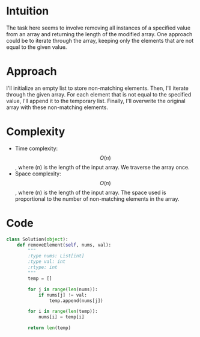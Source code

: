 # Intuition
The task here seems to involve removing all instances of a specified value from an array and returning the length of the modified array. One approach could be to iterate through the array, keeping only the elements that are not equal to the given value.

# Approach
I'll initialize an empty list to store non-matching elements. Then, I'll iterate through the given array. For each element that is not equal to the specified value, I'll append it to the temporary list. Finally, I'll overwrite the original array with these non-matching elements.

# Complexity
- Time complexity: $$O(n)$$, where \(n\) is the length of the input array. We traverse the array once.
- Space complexity: $$O(n)$$, where \(n\) is the length of the input array. The space used is proportional to the number of non-matching elements in the array.

# Code
```python
class Solution(object):
    def removeElement(self, nums, val):
        """
        :type nums: List[int]
        :type val: int
        :rtype: int
        """
        temp = []

        for j in range(len(nums)):
            if nums[j] != val:
                temp.append(nums[j])

        for i in range(len(temp)):
            nums[i] = temp[i]

        return len(temp)
```